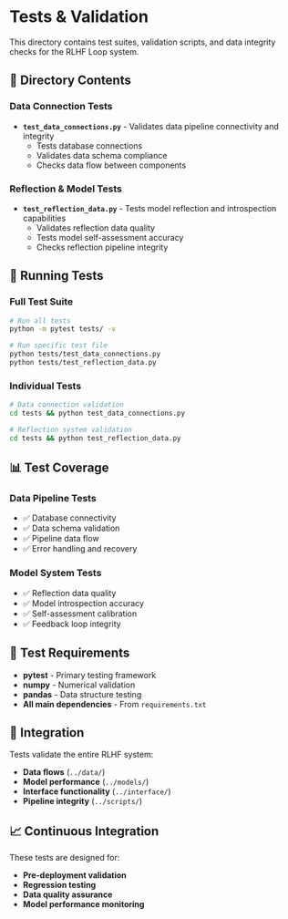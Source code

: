 # Tests & Validation

This directory contains test suites, validation scripts, and data integrity checks for the RLHF Loop system.

## 📁 Directory Contents

### Data Connection Tests
- **`test_data_connections.py`** - Validates data pipeline connectivity and integrity
  - Tests database connections
  - Validates data schema compliance
  - Checks data flow between components

### Reflection & Model Tests  
- **`test_reflection_data.py`** - Tests model reflection and introspection capabilities
  - Validates reflection data quality
  - Tests model self-assessment accuracy
  - Checks reflection pipeline integrity

## 🧪 Running Tests

### Full Test Suite
```bash
# Run all tests
python -m pytest tests/ -v

# Run specific test file
python tests/test_data_connections.py
python tests/test_reflection_data.py
```

### Individual Tests
```bash
# Data connection validation
cd tests && python test_data_connections.py

# Reflection system validation  
cd tests && python test_reflection_data.py
```

## 📊 Test Coverage

### Data Pipeline Tests
- ✅ Database connectivity
- ✅ Data schema validation
- ✅ Pipeline data flow
- ✅ Error handling and recovery

### Model System Tests
- ✅ Reflection data quality
- ✅ Model introspection accuracy
- ✅ Self-assessment calibration
- ✅ Feedback loop integrity

## 🔧 Test Requirements

- **pytest** - Primary testing framework
- **numpy** - Numerical validation
- **pandas** - Data structure testing
- **All main dependencies** - From `requirements.txt`

## 🚀 Integration

Tests validate the entire RLHF system:
- **Data flows** (`../data/`)
- **Model performance** (`../models/`)
- **Interface functionality** (`../interface/`)
- **Pipeline integrity** (`../scripts/`)

## 📈 Continuous Integration

These tests are designed for:
- **Pre-deployment validation**
- **Regression testing** 
- **Data quality assurance**
- **Model performance monitoring** 